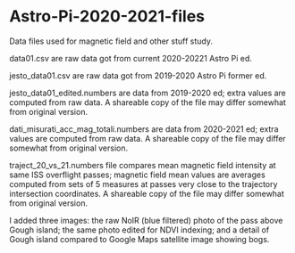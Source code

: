 # Astro-Pi-2020-2021-files
Data files used for magnetic field and other stuff study.

data01.csv are raw data got from current 2020-20221 Astro Pi ed.

jesto_data01.csv are raw data got from 2019-2020 Astro Pi former ed.

jesto_data01_edited.numbers are data from 2019-2020 ed; extra values are computed from raw data. A shareable copy of the file may differ somewhat from original version.

dati_misurati_acc_mag_totali.numbers are data from 2020-2021 ed; extra values are computed from raw data. A shareable copy of the file may differ somewhat from original version.

traject_20_vs_21.numbers file compares mean magnetic field intensity at same ISS overflight passes; magnetic field mean values are averages computed from sets of 5 measures at passes very close to the trajectory intersection coordinates. A shareable copy of the file may differ somewhat from original version.

I added three images: the raw NoIR (blue filtered) photo of the pass above Gough island; the same photo edited for NDVI indexing; and a detail of Gough island compared to Google Maps satellite image showing bogs.
